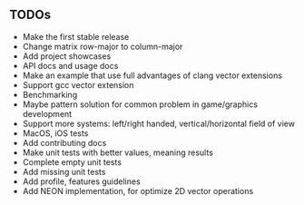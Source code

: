 ## TODOs
- Make the first stable release
- Change matrix row-major to column-major
- Add project showcases
- API docs and usage docs
- Make an example that use full advantages of clang vector extensions
- Support gcc vector extension
- Benchmarking
- Maybe pattern solution for common problem in game/graphics development
- Support more systems: left/right handed, vertical/horizontal field of view
- MacOS, iOS tests
- Add contributing docs
- Make unit tests with better values, meaning results
- Complete empty unit tests
- Add missing unit tests
- Add profile, features guidelines
- Add NEON implementation, for optimize 2D vector operations